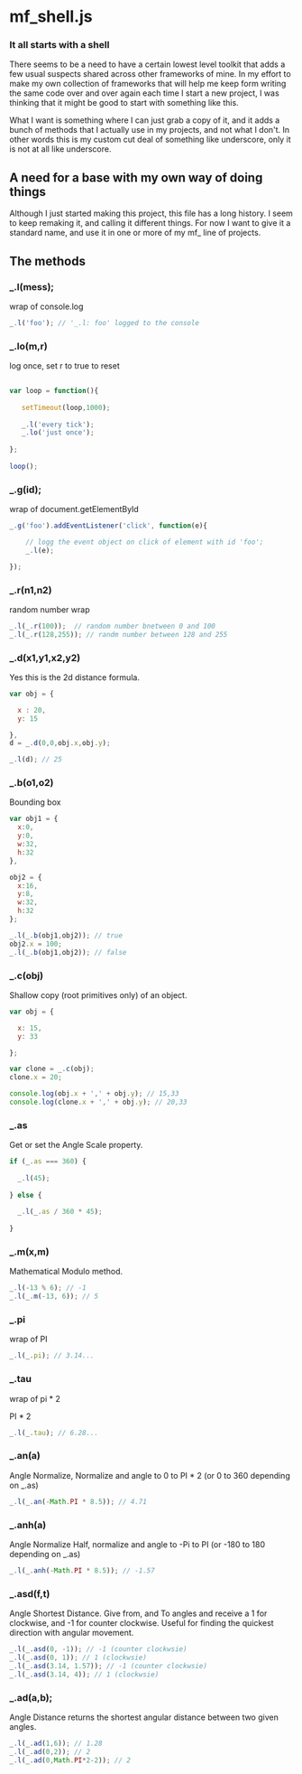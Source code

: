 # mf_shell.js
### It all starts with a shell

There seems to be a need to have a certain lowest level toolkit that adds a few usual suspects shared across other frameworks of mine. In my effort to make my own collection of frameworks that will help me keep form writing the same code over and over again each time I start a new project, I was thinking that it might be good to start with something like this.

What I want is something where I can just grab a copy of it, and it adds a bunch of methods that I actually use in my projects, and not what I don't. In other words this is my custom cut deal of something like underscore, only it is not at all like underscore.

## A need for a base with my own way of doing things

Although I just started making this project, this file has a long history. I seem to keep remaking it, and calling it different things. For now I want to give it a standard name, and use it in one or more of my mf_ line of projects.

## The methods

### _.l(mess);

wrap of console.log

```js
_.l('foo'); // '_.l: foo' logged to the console
```

### _.lo(m,r)

log once, set r to true to reset

```js
 
var loop = function(){
 
   setTimeout(loop,1000);
   
   _.l('every tick');
   _.lo('just once');
 
};
 
loop();
```

### _.g(id);

wrap of document.getElementById

```js
_.g('foo').addEventListener('click', function(e){

    // logg the event object on click of element with id 'foo';
    _.l(e);

});
```

### _.r(n1,n2)

random number wrap

```js
_.l(_.r(100));  // random number bnetween 0 and 100
_.l(_.r(128,255)); // randm number between 128 and 255
```

### _.d(x1,y1,x2,y2)

Yes this is the 2d distance formula.

```js
var obj = {

  x : 20,
  y: 15

},
d = _.d(0,0,obj.x,obj.y);

_.l(d); // 25
```

### _.b(o1,o2)

Bounding box

```js
var obj1 = {
  x:0,
  y:0,
  w:32,
  h:32
},

obj2 = {
  x:16,
  y:8,
  w:32,
  h:32
};

_.l(_.b(obj1,obj2)); // true
obj2.x = 100;
_.l(_.b(obj1,obj2)); // false
```

### _.c(obj)

Shallow copy (root primitives only) of an object.

```js
var obj = {

  x: 15,
  y: 33

};

var clone = _.c(obj);
clone.x = 20;

console.log(obj.x + ',' + obj.y); // 15,33
console.log(clone.x + ',' + obj.y); // 20,33
```

### _.as

Get or set the Angle Scale property.

```js
if (_.as === 360) {
 
  _.l(45);
 
} else {
 
  _.l(_.as / 360 * 45);
 
}
```

### _.m(x,m)

Mathematical Modulo method.

```js
_.l(-13 % 6); // -1
_.l(_.m(-13, 6)); // 5
```

### _.pi

wrap of PI

```js
_.l(_.pi); // 3.14...
```

### _.tau

wrap of pi * 2

PI * 2

```js
_.l(_.tau); // 6.28...
```

### _.an(a)

Angle Normalize, Normalize and angle to 0 to PI * 2 (or 0 to 360 depending on _.as)

```js
_.l(_.an(-Math.PI * 8.5)); // 4.71
```

### _.anh(a)


Angle Normalize Half, normalize and angle to -Pi to PI (or -180 to 180 depending on _.as)

```js
_.l(_.anh(-Math.PI * 8.5)); // -1.57
```

### _.asd(f,t)

Angle Shortest Distance. Give from, and To angles and receive a 1 for clockwise, and -1 for counter clockwise. Useful for finding the quickest direction with angular movement.

```js
_.l(_.asd(0, -1)); // -1 (counter clockwsie)
_.l(_.asd(0, 1)); // 1 (clockwsie)
_.l(_.asd(3.14, 1.57)); // -1 (counter clockwsie)
_.l(_.asd(3.14, 4)); // 1 (clockwsie)
```

### _.ad(a,b);

Angle Distance returns the shortest angular distance between two given angles.

```js
_.l(_.ad(1,6)); // 1.28
_.l(_.ad(0,2)); // 2
_.l(_.ad(0,Math.PI*2-2)); // 2
```